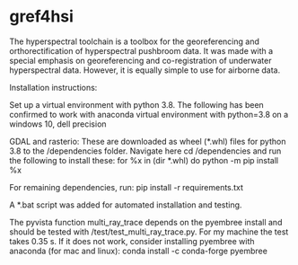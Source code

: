 # gref4hsi

The hyperspectral toolchain is a toolbox for the georeferencing and orthorectification of hyperspectral pushbroom data. It was made with a special emphasis on georeferencing and co-registration of underwater hyperspectral data. However, it is equally simple to use for airborne data.

Installation instructions:

Set up a virtual environment with python 3.8. The following has been confirmed to work with anaconda virtual environment with python=3.8 on a windows 10, dell precision

GDAL and rasterio: These are downloaded as wheel (*.whl) files for python 3.8 to the /dependencies folder. Navigate here cd /dependencies and run the following to install these:
for %x in (dir *.whl) do python -m pip install %x

For remaining dependencies, run:
pip install -r requirements.txt

A *.bat script was added for automated installation and testing.

The pyvista function multi_ray_trace depends on the pyembree install and should be tested with /test/test_multi_ray_trace.py. For my machine the test takes 0.35 s. If it does not work, consider installing pyembree with anaconda (for mac and linux):
conda install -c conda-forge pyembree

